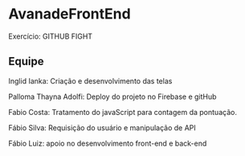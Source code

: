 # AvanadeFrontEnd

Exercício: GITHUB FIGHT

Equipe 
--------------

Inglid Ianka: Criação e desenvolvimento das telas

Palloma Thayna Adolfi: Deploy do projeto no Firebase e gitHub

Fabio Costa: Tratamento do javaScript para contagem da pontuação.

Fábio Silva: Requisição do usuário e manipulação de API

Fábio Luiz: apoio no desenvolvimento front-end e back-end
